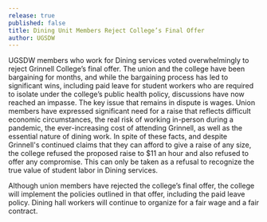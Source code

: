 ```yaml
---
release: true
published: false
title: Dining Unit Members Reject College’s Final Offer
author: UGSDW
---
```

UGSDW members who work for Dining services voted overwhelmingly to reject Grinnell College’s final offer.  The union and the college have been bargaining for months, and while the bargaining process has led to significant wins, including paid leave for student workers who are required to isolate under the college’s public health policy, discussions have now reached an impasse.  The key issue that remains in dispute is wages.  Union members have expressed significant need for a raise that reflects difficult economic circumstances, the real risk of working in-person during a pandemic, the ever-increasing cost of attending Grinnell, as well as the essential nature of dining work.  In spite of these facts, and despite Grinnell's continued claims that they can afford to give a raise of any size, the college refused the proposed raise to $11 an hour and also refused to offer any compromise.  This can only be taken as a refusal to recognize the true value of student labor in Dining services.

Although union members have rejected the college’s final offer, the college will implement the policies outlined in that offer, including the paid leave policy.  Dining hall workers will continue to organize for a fair wage and a fair contract.

